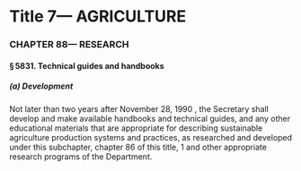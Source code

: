
# Title 7— AGRICULTURE
### CHAPTER 88— RESEARCH
#### § 5831. Technical guides and handbooks
##### (a) Development

Not later than two years after November 28, 1990 , the Secretary shall develop and make available handbooks and technical guides, and any other educational materials that are appropriate for describing sustainable agriculture production systems and practices, as researched and developed under this subchapter, chapter 86 of this title, 1 and other appropriate research programs of the Department.
